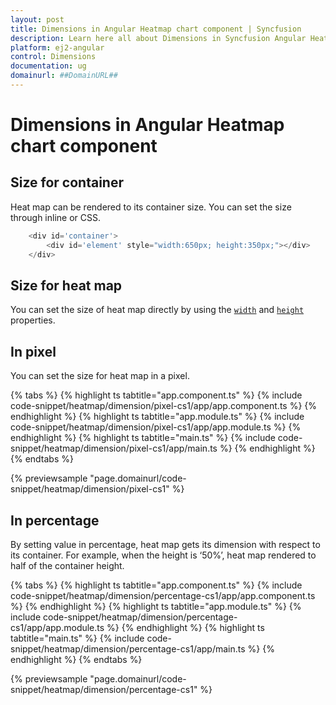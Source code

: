 ```yaml
---
layout: post
title: Dimensions in Angular Heatmap chart component | Syncfusion
description: Learn here all about Dimensions in Syncfusion Angular Heatmap chart component of Syncfusion Essential JS 2 and more.
platform: ej2-angular
control: Dimensions 
documentation: ug
domainurl: ##DomainURL##
---
```


# Dimensions in Angular Heatmap chart component

## Size for container

Heat map can be rendered to its container size. You can set the size through inline or CSS.

```javascript
    <div id='container'>
        <div id='element' style="width:650px; height:350px;"></div>
    </div>
```

## Size for heat map

You can  set the size of heat map directly by using the [`width`](https://ej2.syncfusion.com/angular/documentation/api/heatmap/#width) and [`height`](https://ej2.syncfusion.com/angular/documentation/api/heatmap/#height) properties.

## In pixel

You can set the size for heat map in a pixel.

{% tabs %}
{% highlight ts tabtitle="app.component.ts" %}
{% include code-snippet/heatmap/dimension/pixel-cs1/app/app.component.ts %}
{% endhighlight %}
{% highlight ts tabtitle="app.module.ts" %}
{% include code-snippet/heatmap/dimension/pixel-cs1/app/app.module.ts %}
{% endhighlight %}
{% highlight ts tabtitle="main.ts" %}
{% include code-snippet/heatmap/dimension/pixel-cs1/app/main.ts %}
{% endhighlight %}
{% endtabs %}
  
{% previewsample "page.domainurl/code-snippet/heatmap/dimension/pixel-cs1" %}

## In percentage

By setting value in percentage, heat map gets its dimension with respect to its container. For example, when the height is ‘50%’, heat map rendered to half of the container height.

{% tabs %}
{% highlight ts tabtitle="app.component.ts" %}
{% include code-snippet/heatmap/dimension/percentage-cs1/app/app.component.ts %}
{% endhighlight %}
{% highlight ts tabtitle="app.module.ts" %}
{% include code-snippet/heatmap/dimension/percentage-cs1/app/app.module.ts %}
{% endhighlight %}
{% highlight ts tabtitle="main.ts" %}
{% include code-snippet/heatmap/dimension/percentage-cs1/app/main.ts %}
{% endhighlight %}
{% endtabs %}
  
{% previewsample "page.domainurl/code-snippet/heatmap/dimension/percentage-cs1" %}
